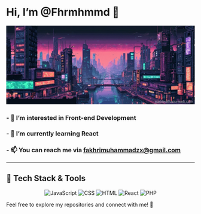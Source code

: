 # Hi, I’m @Fhrmhmmd 👋

![art](https://github.com/Fhrmhmmd/Fhrmhmmd/blob/main/art.jpg)

### - 👀 I’m interested in **Front-end Development**
### - 🌱 I’m currently learning **React**
### - 📫 You can reach me via [fakhrimuhammadzx@gmail.com](mailto:fakhrimuhammadzx@gmail.com)

---

## 🚀 Tech Stack & Tools

<p align="center">
  <img src="https://skillicon.dev/icons/javascript.svg" alt="JavaScript" width="50" />
  <img src="https://skillicon.dev/icons/css3.svg" alt="CSS" width="50" />
  <img src="https://skillicon.dev/icons/html5.svg" alt="HTML" width="50" />
  <img src="https://skillicon.dev/icons/react.svg" alt="React" width="50" />
  <img src="https://skillicon.dev/icons/php.svg" alt="PHP" width="50" />
</p>

Feel free to explore my repositories and connect with me! 🤝


